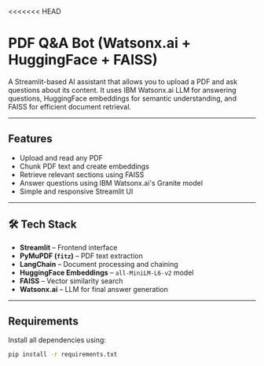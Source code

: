 <<<<<<< HEAD
#  PDF Q&A Bot (Watsonx.ai + HuggingFace + FAISS)

A Streamlit-based AI assistant that allows you to upload a PDF and ask questions about its content. It uses IBM Watsonx.ai LLM for answering questions, HuggingFace embeddings for semantic understanding, and FAISS for efficient document retrieval.

---

##  Features

-  Upload and read any PDF
-  Chunk PDF text and create embeddings
-  Retrieve relevant sections using FAISS
-  Answer questions using IBM Watsonx.ai's Granite model
-  Simple and responsive Streamlit UI

---

## 🛠️ Tech Stack

- **Streamlit** – Frontend interface  
- **PyMuPDF (`fitz`)** – PDF text extraction  
- **LangChain** – Document processing and chaining  
- **HuggingFace Embeddings** – `all-MiniLM-L6-v2` model  
- **FAISS** – Vector similarity search  
- **Watsonx.ai** – LLM for final answer generation

---

##  Requirements

Install all dependencies using:

```bash
pip install -r requirements.txt

